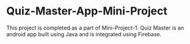 # Quiz-Master-App-Mini-Project
This project is completed as a part of Mini-Project-1. Quiz Master is an android app built using Java and is integrated using Firebase.
